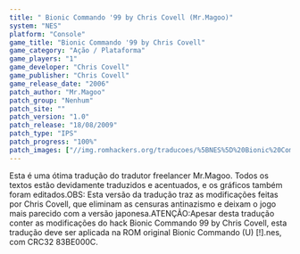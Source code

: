 ```yaml
---
title: " Bionic Commando '99 by Chris Covell (Mr.Magoo)"
system: "NES"
platform: "Console"
game_title: "Bionic Commando '99 by Chris Covell"
game_category: "Ação / Plataforma"
game_players: "1"
game_developer: "Chris Covell"
game_publisher: "Chris Covell"
game_release_date: "2006"
patch_author: "Mr.Magoo"
patch_group: "Nenhum"
patch_site: ""
patch_version: "1.0"
patch_release: "18/08/2009"
patch_type: "IPS"
patch_progress: "100%"
patch_images: ["//img.romhackers.org/traducoes/%5BNES%5D%20Bionic%20Commando%2099%20by%20Chris%20Covell%20-%20Mr.Magoo%20-%201.png","//img.romhackers.org/traducoes/%5BNES%5D%20Bionic%20Commando%2099%20by%20Chris%20Covell%20-%20Mr.Magoo%20-%202.png","//img.romhackers.org/traducoes/%5BNES%5D%20Bionic%20Commando%2099%20by%20Chris%20Covell%20-%20Mr.Magoo%20-%203.png"]
---
```

Esta é uma ótima tradução do tradutor freelancer Mr.Magoo. Todos os textos estão devidamente traduzidos e acentuados, e os gráficos também foram editados.OBS: Esta versão da tradução traz as modificações feitas por Chris Covell, que eliminam as censuras antinazismo e deixam o jogo mais parecido com a versão japonesa.ATENÇÃO:Apesar desta tradução conter as modificações do hack Bionic Commando 99 by Chris Covell, esta tradução deve ser aplicada na ROM original Bionic Commando (U) [!].nes, com CRC32 83BE000C.